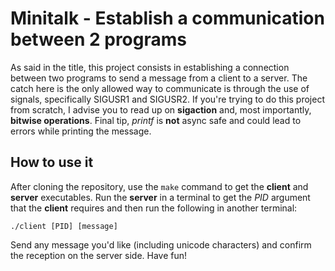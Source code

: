 # Minitalk - Establish a communication between 2 programs

As said in the title, this project consists in establishing a connection between two programs to send a message from a client to a server.
The catch here is the only allowed way to communicate is through the use of signals, specifically SIGUSR1 and SIGUSR2. If you're trying to
do this project from scratch, I advise you to read up on **sigaction** and, most importantly, **bitwise operations**. Final tip, *printf* 
is **not** async safe and could lead to errors while printing the message.

## How to use it

After cloning the repository, use the ```make``` command to get the **client** and **server** executables. Run the **server** in a terminal
to get the *PID* argument that the **client** requires and then run the following in another terminal:

```
./client [PID] [message]
```
Send any message you'd like (including unicode characters) and confirm the reception on the server side. Have fun!

